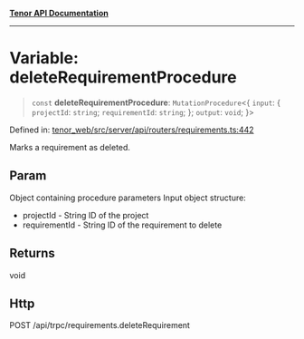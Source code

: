 [**Tenor API Documentation**](../../README.md)

***

# Variable: deleteRequirementProcedure

> `const` **deleteRequirementProcedure**: `MutationProcedure`\<\{ `input`: \{ `projectId`: `string`; `requirementId`: `string`; \}; `output`: `void`; \}\>

Defined in: [tenor\_web/src/server/api/routers/requirements.ts:442](https://github.com/Apantli/Tenor/blob/293d0ddb2d5307c4150fcd161249995fd5278c7d/tenor_web/src/server/api/routers/requirements.ts#L442)

Marks a requirement as deleted.

## Param

Object containing procedure parameters
Input object structure:
- projectId - String ID of the project
- requirementId - String ID of the requirement to delete

## Returns

void

## Http

POST /api/trpc/requirements.deleteRequirement
